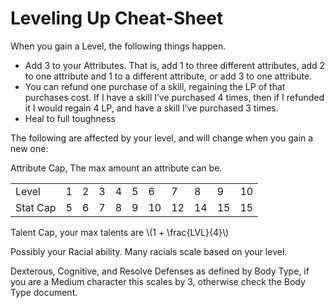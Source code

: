 # Leveling Up Cheat-Sheet

When you gain a Level, the following things happen.

*   Add 3 to your Attributes. That is, add 1 to three different attributes, add
	2 to one attribute and 1 to a different attribute, or add 3 to one
	attribute.
*   You can refund one purchase of a skill, regaining the LP of that purchases
	cost. If I have a skill I’ve purchased 4 times, then if I refunded it I
	would regain 4 LP, and have a skill I’ve purchased 3 times.
*   Heal to full toughness

The following are affected by your level, and will change when you gain a new
one:

Attribute Cap, The max amount an attribute can be.

|        | | | | | |  |  |  |  |  |
|--------|-|-|-|-|-|--|--|--|--|--|
|Level   |1|2|3|4|5| 6| 7| 8| 9|10|
|Stat Cap|5|6|7|8|9|10|12|14|15|15|

Talent Cap, your max talents are \\(1 + \frac{LVL}{4}\\)

Possibly your Racial ability. Many racials scale based on your level.

Dexterous, Cognitive, and Resolve Defenses as defined by Body Type, if you are a
Medium character this scales by 3, otherwise check the Body Type document.
